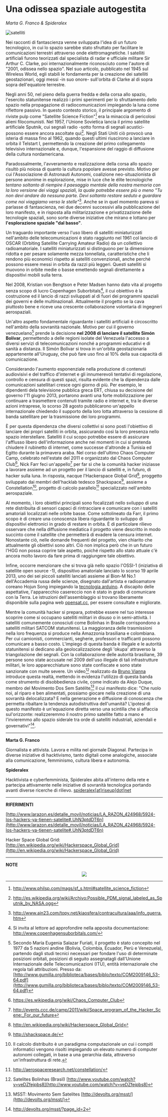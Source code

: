 # Una odissea spaziale autogestita


*Marta G. Franco & Spideralex*

![satelliti](../../es/content/media/satellites.png)	

Nei racconti di fantascienza venne sviluppata l'idea di un futuro tecnologico, in cui lo spazio sarebbe stato sfruttato per facilitare le comunicazioni terrestri attraverso onde elettromagnetiche.
I satelliti artificiali furono teorizzati dal specialista di radar e ufficiale militare Sir Arthur C. Clarke, poi internazionalmente riconosciuto come l'autore di "2001, odissea nello spazio".
Nel suo articolo, pubblicato nel 1945 sul Wireless World, egli stabilì le fondamenta per la creazione dei satelliti geostazionari, oggi messi -in suo onore- sull'orbita di Clarke al di sopra sopra dell'equatore terrestre.

Negli anni 50, nel pieno della guerra fredda e della corsa allo spazio, l'esercito statunitense realizzò i primi sperimenti per lo sfruttamento dello spazio nella propagazione di radiocomunicazioni impiegando la luna come riflettore passivo. In questo contesto storico, il principale argomento di riviste pulp come "Satellite Science Fiction"[^1] era la minaccia di pericolosi alieni filocomunisti. Nel 1957, l'Unione Sovietica lancia il primo satellite artificiale Sputnik, cui segnali radio -sotto forma di segnali acustici- possono essere ancora ascoltate qui[^2]. Negli Stati Uniti ciò provocò una isteria di massa fino al 1962, quando questi ultimi riuscirono a lanciare in orbita il Telstart I, permettendo la creazione del primo collegamento televisivo internazionale e, dunque, l'espansione del raggio di diffusione della cultura nordamericana.

Paradossalmente, l'avveramento e realizzazione della corsa allo spazio risultò più noiosa di quanto la cultura popolare avesse previsto.
Motivo per cui l'Associazione di Astronauti Autonomi, coalizione neo-situazionista di persone anonime in esplorazione, mise in luce che le élite tecnologiche *tentano soltanto di riempire il paesaggio mentale della nostra memoria con la loro versione dei viaggi spaziali, la quale potrebbe essere più o meno "Tu non devi andare da nessuna parte. Devi soltanto restare seduto e guardare come noi viaggiamo verso le stelle"*[^3].
Anche se in quel momento pareva si parlasse di fantascienza, nei due decenni successivi alla pubblicazione del loro manifesto, e in risposta alla militarizzazione e privatizzazione delle tecnologie spaziali, sono sorte diverse iniziative che mirano e lottano per **l'esplorazione spaziale "dal basso"**.

Un traguardo importante verso l'uso libero di satelliti miniaturizzati nell'ambito delle telecomunicazioni è stato raggiunto nel 1961 col lancio di OSCAR (Orbiting Satellite Carrying Amateur Radio) da un collettivo radioamatoriale.
I satelliti miniaturizzati si distinguono per la dimensione ridotta e per pesare solamente mezza tonnellata, caratteristiche che li rendono più economici rispetto ai satelliti convenzionali, anche perché possono essere messi in orbita da razzi più leggeri.
Questi satelliti si muovono in orbite medie o basse emettendo segnali direttamente a dispositivi mobili sulla terra.

Nel 2008, Kristian von Bengtson e Peter Madsen hanno dato vita al progetto senza scopo di lucro Copenhagen Suborbitals[^5], il cui obiettivo è la costruzione ed il lancio di razzi sviluppati al di fuori dei programmi spaziali dei governi e delle multinazionali.
Attualmente il progetto se la cava piuttosto bene e riceve una crescente collaborazione volontaria di ingegneri aerospaziali.

Un'altro aspetto fondamentale riguardante i satelliti artificiali è circoscritto nell'ambito della sovranità nazionale.
Motivo per cui il governo venezuelano[^6] prende la decisione **nel 2008 di lanciare il satellite Simón Bolívar**, permettendo a delle regioni isolate del Venezuela l'accesso a diversi servizi di telecomunicazioni nonché a programmi educativi e di sanità a distanza.
Il Simón Bolívar si trova in un'orbita geostazionaria appartenente all'Uruguay, che può fare uso fino al 10% della sua capacità di comunicazione.

Considerando l'aumento esponenziale nella produzione di contenuti audiovisivi e del traffico d'internet e gli innumerevoli tentativi di regolazione, controllo e censura di questi spazi, risulta evidente che la dipendenza dalle comunicazioni satellitari cresce ogni giorno di più.
Per esempio, le dipendenti dela televisione pubblica greca ERT, chiusa su decisione del governo l'11 giugno 2013, portarono avanti una forte mobilizzazione per continuare a trasmettere contenuti tramite radio e internet e, tra le diverse azioni intraprese, lo scorso 28 agosto pubblicarono un'appello internazionale chiedendo il supporto della loro lotta attraverso la cessione di banda satellitare per la trasmissione dei loro programmi.

È per questa dipendenza che diversi collettivi si sono posti l'obiettivo di lanciare dei propri satelliti in orbita, assicurando così la loro presenza nello spazio interstellare.
Satelliti il cui scopo potrebbe essere di assicurare l'afflusso libero dell'informazione anche nei momenti in cui si pretenda chiudere il rubinetto di internet, come successe d'altronde a Tunisia ed Egitto durante la primavera araba.
Nel corso dell'ultimo Chaos Computer Camp, celebrato nell'estate del 2011 e organizzato dal Chaos Computer Club[^8], Nick Farr feci un'appello[^9] per far sì che la comunità hacker iniziasse a lavorare assieme ad un progetto per il lancio di satelliti e, in futuro, di hacker sulla luna.
In risposta, nacque l'Hackerspace Global Grid[^10], proggetto sviluppato dai membri dell'hacklab tedesco Shackspace[^11], assieme a Constellation[^12], progetto di calcolo parallelo[^13] specializzato nell'ambito aerospaziale.

Al momento, i loro obiettivi principali sono focalizzati nello sviluppo di una rete distribuita di sensori capaci di rintracciare e comunicare con i satelliti amatoriali localizzati nelle orbite basse.
Come sottolineato da Farr, il primo scopo è di creare una conoscenza libera riguardante lo sviluppo di dispositivi elettronici in grado di restare in orbita.
È di particolare rilievo osservare che nella diffusione mediatica il progetto viene descritto in modo succinto come il satellite che permetterà di evadere la censura internet.
Nonostante ciò, nelle domande frequenti del progetto, vien chiarito che attualmente gli obiettivi sono altri.
Ciò non implica però che in un futuro l'HGG non possa coprire tale aspetto, poiché rispetto allo stato attuale c'è ancora molto lavoro da fare prima di raggiungere tale obiettivo.

Infine, occorre menzionare che si trova già nello spazio l'OSSI-1 (iniziativa di satellite open source -1), dispositivo amatoriale lanciato lo scorso 19 aprile 2013, uno dei sei piccoli satelliti lanciati assieme al Bion-M No.1 dell'Accademia russa delle scienze, disegnato dall'artista e radioamatore coreano Hojun Song impiegando la [tecnologia arduino](https://www.diagonalperiodico.net/saberes/codigo-abierto-avanza-hardware.html).
A discapito delle aspettative, l'apparecchio casereccio non è stato in grado di comunicare con la Terra.
Le istruzioni dell'assemblaggio si trovano liberamente disponibile sulla pagina web [opensat.cc](http://opensat.cc/), per essere consultate e migliorate.

Mentre la comunità hacker si prepara, potrebbe essere nel tuo interesse scoprire come si occupano satelliti militari in disuso o in semi-attività.
I satelliti comunemente conosciuti come Bolinhas in Brasile corrispondono a satelliti militari SATCOM statunitensi.
La maggioranza delle trasmissioni nella loro frequenza si produce nella Amazzonia brasiliana e colombiana.
Per cui camionisti, commercianti, segherie, professori e trafficanti possono comunicare a basso costo.
L'impiego di questa banda è illegale e le autorità statunitensi si dedicano alla geolocalizzazione degli 'okupa' attraverso la triangolazione dei segnali.
Con la collaborazione delle autorità brasiliane, 39 persone sono state accusate nel 2009 dell'uso illegale di tali infrastrutture militari, le loro apparecchiature sono state confiscate e sono state sanzionate con multe severe.
Un video[^14] realizzato da [Bruno Vianna](http://www.youtube.com/user/bvianna?feature=watch) introduce questa realtà, mettendo in evidenza l'utilizzo di questa banda come strumento di disobbedienza civile, come indicato da Alejo Duque, membro del Movimento Dos Sem Satélite[^15] il cui manifesto dice: "Che ruolo noi, al riparo e ben alimentati, possiamo giocare nella creazione di una sovranità delocalizzata? E nella generazione e diffusione di conoscenza che permetta ribaltare la tendenza autodistruttiva dell'umanità? L'ipotesi di questo manifesto è un'equazione diretta verso una scintilla che si affaccia sul'orizzonte: realizzeremmo il nostro primo satellite fatto a mano e l'invieremmo allo spazio siderale tra orde di satelliti industriali, aziendali e governativi"[^16].

----

**Marta G. Franco**

Giornalista e attivista.
Lavora e milita nel giornale Diagonal.
Partecipa in diverse iniziative di hacktivismo, tanto digitali come analogiche, associate alla comunicazione, femminismo, cultura libera e autonomia.

**Spideralex**

Hacktivista e cyberfemminista, Spideralex abita all'interno della rete e partecipa attivamente nelle iniziative di sovranità tecnologica portando avanti diverse ricerche di rilievo. [spideralex\[at\]riseup\[dot\]net](spideralex@riseup.net)

----

**RIFERIMENTI**

[http://www.larazon.es/detalle_movil/noticias/LA_RAZON_424968/5924-los-hackers-ya-tienen-satelite#.UhN3ptdDT6n](http://www.larazon.es/detalle_movil/noticias/LA_RAZON_424968/5924-los-hackers-ya-tienen-satelite#.UhN3ptdDT6n)

Hacker Space Global Grid: [http://en.wikipedia.org/wiki/Hackerspace_Global_Grid](http://en.wikipedia.org/wiki/Hackerspace_Global_Grid)

----

**NOTE**

[^1]: http://www.philsp.com/mags/sf_s.html#satellite_science_fiction

[^2]: http://es.wikipedia.org/wiki/Archivo:Possible_PDM_signal_labeled_as_Sputnik_by_NASA.ogg

[^3]: http://www.ain23.com/topy.net/kiaosfera/contracultura/aaa/info_guerra.htm

[^4]: I satelliti possono essere caratterizzati in basse all'orbita che percorrono (geostazionaria, bassa, media, polare oppure equatoriale) e anche in funzione della loro applicazione (per telecomunicazioni, meteorologici, per la navigazione, militari, per telerilevamento oppure scientifici).

[^5]: Si invita al lettore ad approfondire nella apposita documentazione: http://www.copenhagensuborbitals.com/

[^6]: Secondo María Eugenia Salazar Furiati, il progetto è stato concepito nel 1977 da 5 nazioni andine (Bolivia, Colombia, Ecuador, Perù e Venezuela), partendo dagli studi tecnici necessari per fondare l'uso di determinate posizioni orbitali, posizioni di seguito assegnatagli dall'Unione Internazionale delle Telecomunicazioni (ITU), entità internazionale che regola tali attribuzioni. Presso da: [http://www.gumilla.org/biblioteca/bases/biblo/texto/COM2009146_53-64.pdf](http://www.gumilla.org/biblioteca/bases/biblo/texto/COM2009146_53-64.pdf)

[^7]: http://www.ertopen.com/news-in-4-languges/english/item/3849#.UiOnVNdDT6k

[^8]: https://es.wikipedia.org/wiki/Chaos_Computer_Club

[^9]: http://events.ccc.de/camp/2011/wiki/Space_program_of_the_Hacker_Scene:_For_our_future

[^10]: http://en.wikipedia.org/wiki/Hackerspace_Global_Grid

[^11]: http://shackspace.de/

[^12]: Il calcolo distribuito è un paradigma computazionale un cui i compiti informatici vengono risolti impiegando un elevato numero di computer autonomi collegati, in base a una gerarchia data, attraverso un'infrastruttura di rete.

[^13]: http://aerospaceresearch.net/constellation/

[^14]: Satelites Bolinhas (Brasil) [http://www.youtube.com/watch?v=veDZfejpbs8](http://www.youtube.com/watch?v=veDZfejpbs8)

[^15]: MSST: Movimento Sem Satelites [http://devolts.org/msst/](http://devolts.org/msst/)

[^16]: http://devolts.org/msst/?page_id=2	

<p align="center"><img src="../../end0.png"></p>